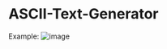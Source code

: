 # ASCII-Text-Generator
Example:
![image](https://github.com/user-attachments/assets/66f16044-72fc-4030-bc1c-c80a8cf60018)
